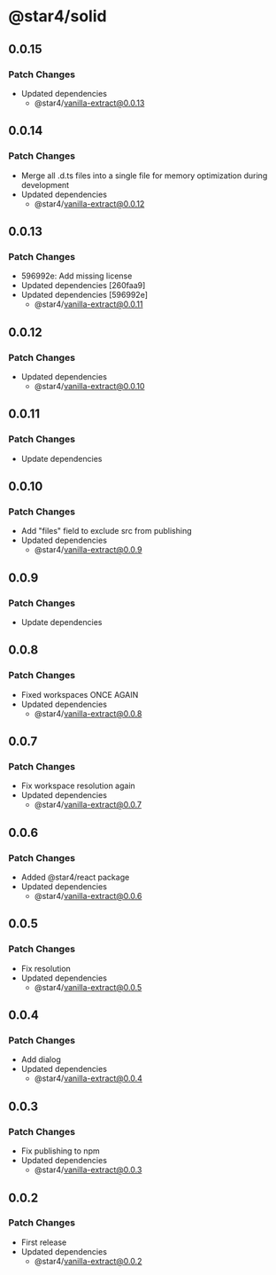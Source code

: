 # @star4/solid

## 0.0.15

### Patch Changes

- Updated dependencies
  - @star4/vanilla-extract@0.0.13

## 0.0.14

### Patch Changes

- Merge all .d.ts files into a single file for memory optimization during development
- Updated dependencies
  - @star4/vanilla-extract@0.0.12

## 0.0.13

### Patch Changes

- 596992e: Add missing license
- Updated dependencies [260faa9]
- Updated dependencies [596992e]
  - @star4/vanilla-extract@0.0.11

## 0.0.12

### Patch Changes

- Updated dependencies
  - @star4/vanilla-extract@0.0.10

## 0.0.11

### Patch Changes

- Update dependencies

## 0.0.10

### Patch Changes

- Add "files" field to exclude src from publishing
- Updated dependencies
  - @star4/vanilla-extract@0.0.9

## 0.0.9

### Patch Changes

- Update dependencies

## 0.0.8

### Patch Changes

- Fixed workspaces ONCE AGAIN
- Updated dependencies
  - @star4/vanilla-extract@0.0.8

## 0.0.7

### Patch Changes

- Fix workspace resolution again
- Updated dependencies
  - @star4/vanilla-extract@0.0.7

## 0.0.6

### Patch Changes

- Added @star4/react package
- Updated dependencies
  - @star4/vanilla-extract@0.0.6

## 0.0.5

### Patch Changes

- Fix resolution
- Updated dependencies
  - @star4/vanilla-extract@0.0.5

## 0.0.4

### Patch Changes

- Add dialog
- Updated dependencies
  - @star4/vanilla-extract@0.0.4

## 0.0.3

### Patch Changes

- Fix publishing to npm
- Updated dependencies
  - @star4/vanilla-extract@0.0.3

## 0.0.2

### Patch Changes

- First release
- Updated dependencies
  - @star4/vanilla-extract@0.0.2
